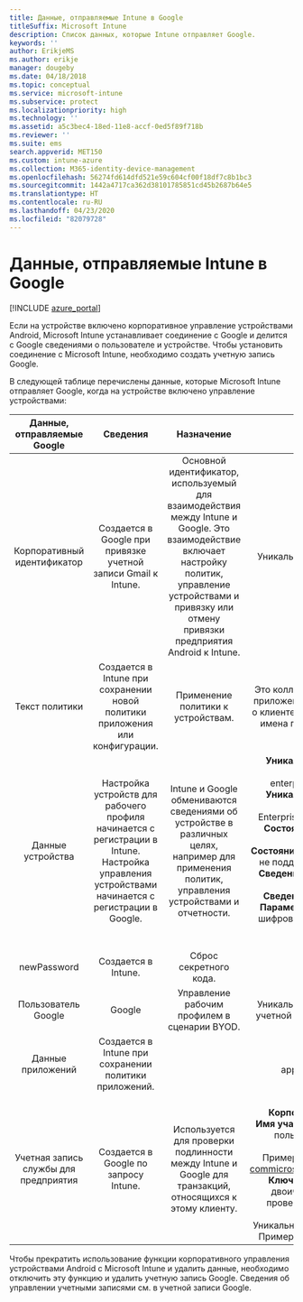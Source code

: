 ```yaml
---
title: Данные, отправляемые Intune в Google
titleSuffix: Microsoft Intune
description: Список данных, которые Intune отправляет Google.
keywords: ''
author: ErikjeMS
ms.author: erikje
manager: dougeby
ms.date: 04/18/2018
ms.topic: conceptual
ms.service: microsoft-intune
ms.subservice: protect
ms.localizationpriority: high
ms.technology: ''
ms.assetid: a5c3bec4-18ed-11e8-accf-0ed5f89f718b
ms.reviewer: ''
ms.suite: ems
search.appverid: MET150
ms.custom: intune-azure
ms.collection: M365-identity-device-management
ms.openlocfilehash: 56274fd614dfd521e59c604cf00f18df7c8b1bc3
ms.sourcegitcommit: 1442a4717ca362d38101785851cd45b2687b64e5
ms.translationtype: HT
ms.contentlocale: ru-RU
ms.lasthandoff: 04/23/2020
ms.locfileid: "82079728"
---
```

# <a name="data-intune-sends-to-google"></a>Данные, отправляемые Intune в Google

[!INCLUDE [azure_portal](../includes/azure_portal.md)]

Если на устройстве включено корпоративное управление устройствами Android, Microsoft Intune устанавливает соединение с Google и делится с Google сведениями о пользователе и устройстве. Чтобы установить соединение с Microsoft Intune, необходимо создать учетную запись Google.

В следующей таблице перечислены данные, которые Microsoft Intune отправляет Google, когда на устройстве включено управление устройствами:


| Данные, отправляемые Google | Сведения | Назначение | Пример |
|:---:|:---:|:---:|:---:|
| Корпоративный идентификатор | Создается в Google при привязке учетной записи Gmail к Intune. | Основной идентификатор, используемый для взаимодействия между Intune и Google.  Это взаимодействие включает настройку политик, управление устройствами и привязку или отмену привязки предприятия Android к Intune. | Уникальный идентификатор, пример формата: LC04eik8a6 |
| Текст политики | Создается в Intune при сохранении новой политики приложения или конфигурации. | Применение политики к устройствам. | Это коллекция всех настроенных параметров для политики приложения или конфигурации. Может содержать сведения о клиенте, если они указаны в политике, например имя сети, имена приложений и параметры отдельных приложений. |
| Данные устройства | Настройка устройств для рабочего профиля начинается с регистрации в Intune. Настройка управления устройствами начинается с регистрации в Google. | Intune и Google обмениваются сведениями об устройстве в различных целях, например для применения политик, управления устройствами и отчетности. | **Уникальный идентификатор для обозначения имени устройства.** Пример: enterprises/LC04ebru7b/devices/3592d971168f9ae4<br>**Уникальный идентификатор для обозначения имени пользователя.** Пример: Enterprises/LC04ebru7b/users/116838519924207449711<br>**Состояние устройства.** Примеры: активно, отключено, подготовка.<br>**Состояния соответствия требованиям.** Примеры: Параметр не поддерживается, отсутствуют требуемые приложения<br>**Сведения о программе.** Примеры: версии программного обеспечения и уровень обновления.<br>**Сведения о сети.** Примеры: IMEI, MEID, WifiMacAddress<br>**Параметры устройства.** Примеры: Сведения об уровнях шифрования и допустимости неизвестных приложений на устройстве.<br> Ниже приведен пример сообщения JSON. |
| newPassword | Создается в Intune. | Сброс секретного кода. | Строка с новым паролем. |
| Пользователь Google | Google | Управление рабочим профилем в сценарии BYOD. | Уникальный идентификатор для обозначения привязанной учетной записи Gmail. Пример: 114223373813435875042 |
| Данные приложений | Создается в Intune при сохранении политики приложений. |  | Строка имени приложения. Пример: app:com.microsoft.windowsintune.companyportal |
| Учетная запись службы для предприятия | Создается в Google по запросу Intune. | Используется для проверки подлинности между Intune и Google для транзакций, относящихся к этому клиенту. | Состоит из нескольких частей:<br> **Корпоративный идентификатор**: как описано ранее.<br>**Имя участника-пользователя**: созданное имя участника-пользователя, которое используется для проверки подлинности от имени клиента.<br>Пример: w49d77900526190e26708c31c9e8a0@pfwp-commicrosoftonedfmdm2.google.com.iam.gserviceaccount.com<br>**Ключ**: зашифрованный в кодировке Base 64 большой двоичный объект, который используется в запросах проверки подлинности, хранится в службе и выглядит следующим образом:<br> Уникальный идентификатор для обозначения ключа клиента<br>Пример: a70d4d53eefbd781ce7ad6a6495c65eb15e74f1f |


Чтобы прекратить использование функции корпоративного управления устройствами Android с Microsoft Intune и удалить данные, необходимо отключить эту функцию и удалить учетную запись Google. Сведения об управлении учетными записями см. в учетной записи Google.


